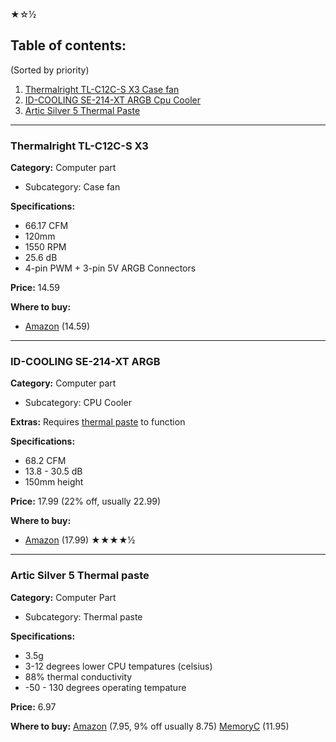 ★☆½
## Table of contents:
(Sorted by priority)

1. [Thermalright TL-C12C-S X3 Case fan](https://github.com/M0on9/Wishlist/blob/main/Wishlist.md#thermalright-tl-c12c-s-x3)
2. [ID-COOLING SE-214-XT ARGB Cpu Cooler](https://github.com/M0on9/Wishlist/blob/main/Wishlist.md#id-cooling-se-214-xt-argb)
3. [Artic Silver 5 Thermal Paste](https://github.com/M0on9/Wishlist/blob/main/Wishlist.md#artic-silver-5-thermal-paste)

___

### Thermalright TL-C12C-S X3

**Category:** Computer part
 - Subcategory: Case fan

**Specifications:**
 - 66.17 CFM
 - 120mm
 - 1550 RPM
 - 25.6 dB
 - 4-pin PWM + 3-pin 5V ARGB Connectors

**Price:** 14.59

**Where to buy:**
 - [Amazon](https://www.amazon.com/dp/B0BKJWMQLW) (14.59)

___

### ID-COOLING SE-214-XT ARGB

**Category:** Computer part
 - Subcategory: CPU Cooler

**Extras:** Requires [thermal paste](https://github.com/M0on9/Wishlist/blob/main/Wishlist.md#artic-silver-5-thermal-paste) to function

**Specifications:**
 - 68.2 CFM
 - 13.8 - 30.5 dB
 - 150mm height

**Price:** 17.99 (22% off, usually 22.99)

**Where to buy:**
 - [Amazon](https://a.co/d/1q9jktn) (17.99) ★★★★½

___

### Artic Silver 5 Thermal paste

**Category:** Computer Part
 - Subcategory: Thermal paste

**Specifications:**
 - 3.5g
 - 3-12 degrees lower CPU tempatures (celsius)
 - 88% thermal conductivity
 - -50 - 130 degrees operating tempature

**Price:** 6.97

**Where to buy:**
[Amazon](https://www.amazon.com/dp/B0087X728K) (7.95, 9% off usually 8.75)
[MemoryC](https://www.memoryc.com/11331-arctic-silver-5-thermal-compound-3-5g.html?sscid=b1k7_czk2s) (11.95)
